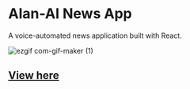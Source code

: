 # Alan-AI News App

A voice-automated news application built with React.

![ezgif com-gif-maker (1)](https://user-images.githubusercontent.com/72323903/106462227-b41e8f00-648d-11eb-837d-524aca259941.gif)


<h2><a href="https://benmc97.github.io/Alan_AI_News_App/" target="_blank">View here</a></h2>

